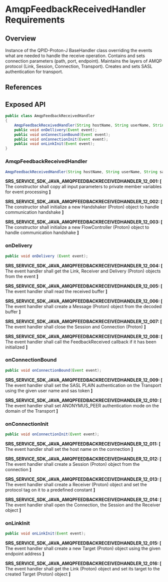 # AmqpFeedbackReceivedHandler Requirements

## Overview

Instance of the QPID-Proton-J BaseHandler class overriding the events what are needed to handle the receive  operation. Contains and sets connection parameters (path, port, endpoint). Maintains the layers of AMQP protocol (Link, Session, Connection, Transport). Creates and sets SASL authentication for transport. 

## References

## Exposed API

```java
public class AmqpFeedbackReceivedHandler 
{
    AmqpFeedbackReceivedHandler(String hostName, String userName, String sasToken, AmqpFeedbackReceivedEvent amqpFeedbackReceivedEvent);
    public void onDellivery(Event event);
    public void onConnectionBound(Event event);
    public void onConnectionInit(Event event);
    public void onLinkInit(Event event);
}
```

### AmqpFeedbackReceivedHandler

```java
AmqpFeedbackReceivedHandler(String hostName, String userName, String sasToken, AmqpFeedbackReceivedEvent amqpFeedbackReceivedEvent);
```
**SRS_SERVICE_SDK_JAVA_AMQPFEEDBACKRECEIVEDHANDLER_12_001: [** The constructor shall copy all input parameters to private member variables for event processing **]**

**SRS_SERVICE_SDK_JAVA_AMQPFEEDBACKRECEIVEDHANDLER_12_002: [** The constructor shall initialize a new Handshaker (Proton) object to handle communication handshake **]**

**SRS_SERVICE_SDK_JAVA_AMQPFEEDBACKRECEIVEDHANDLER_12_003: [** The constructor shall initialize a new FlowController (Proton) object to handle communication handshake **]**

### onDelivery

```java
public void onDelivery (Event event);
```
**SRS_SERVICE_SDK_JAVA_AMQPFEEDBACKRECEIVEDHANDLER_12_004: [** The event handler shall get the Link, Receiver and Delivery (Proton) objects from the event **]**

**SRS_SERVICE_SDK_JAVA_AMQPFEEDBACKRECEIVEDHANDLER_12_005: [** The event handler shall read the received buffer **]**

**SRS_SERVICE_SDK_JAVA_AMQPFEEDBACKRECEIVEDHANDLER_12_006: [** The event handler shall create a Message (Proton) object from the decoded buffer **]**

**SRS_SERVICE_SDK_JAVA_AMQPFEEDBACKRECEIVEDHANDLER_12_007: [** The event handler shall close the Session and Connection (Proton) **]**

**SRS_SERVICE_SDK_JAVA_AMQPFEEDBACKRECEIVEDHANDLER_12_008: [** The event handler shall call the FeedbackReceived callback if it has been initialized **]**

### onConnectionBound

```java
public void onConnectionBound(Event event);
```
**SRS_SERVICE_SDK_JAVA_AMQPFEEDBACKRECEIVEDHANDLER_12_009: [** The event handler shall set the SASL PLAIN authentication on the Transport using the given user name and sas token **]**

**SRS_SERVICE_SDK_JAVA_AMQPFEEDBACKRECEIVEDHANDLER_12_010: [** The event handler shall set ANONYMUS_PEER authentication mode on the domain of the Transport **]**

### onConnectionInit

```java
public void onConnectionInit(Event event);
```
**SRS_SERVICE_SDK_JAVA_AMQPFEEDBACKRECEIVEDHANDLER_12_011: [** The event handler shall set the host name on the connection **]**

**SRS_SERVICE_SDK_JAVA_AMQPFEEDBACKRECEIVEDHANDLER_12_012: [** The event handler shall create a Session (Proton) object from the connection **]**

**SRS_SERVICE_SDK_JAVA_AMQPFEEDBACKRECEIVEDHANDLER_12_013: [** The event handler shall create a Receiver (Proton) object and set the protocol tag on it to a predefined constant **]**

**SRS_SERVICE_SDK_JAVA_AMQPFEEDBACKRECEIVEDHANDLER_12_014: [** The event handler shall open the Connection, the Session and the Receiver object **]**

### onLinkInit

```java
public void onLinkInit(Event event);
```
**SRS_SERVICE_SDK_JAVA_AMQPFEEDBACKRECEIVEDHANDLER_12_015: [** The event handler shall create a new Target (Proton) object using the given endpoint address **]**

**SRS_SERVICE_SDK_JAVA_AMQPFEEDBACKRECEIVEDHANDLER_12_016: [** The event handler shall get the Link (Proton) object and set its target to the created Target (Proton) object **]**
